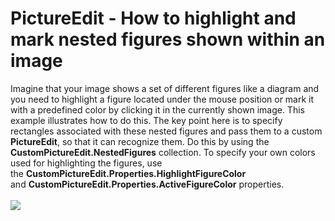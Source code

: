 # PictureEdit - How to highlight and mark nested figures shown within an image 


Imagine that your image shows a set of different figures like a diagram and you need to highlight a figure located under the mouse position or mark it with a predefined color by clicking it in the currently shown image. This example illustrates how to do this. The key point here is to specify rectangles associated with these nested figures and pass them to a custom <strong>PictureEdit</strong>, so that it can recognize them. Do this by using the <strong>CustomPictureEdit.NestedFigures</strong> collection. To specify your own colors used for highlighting the figures, use the <strong>CustomPictureEdit.Properties.HighlightFigureColor</strong> and <strong>CustomPictureEdit.Properties.ActiveFigureColor</strong> properties. <br><br><img src="https://raw.githubusercontent.com/DevExpress-Examples/pictureedit-how-to-highlight-and-mark-nested-figures-shown-within-an-image-t590943/17.2.4+/media/6df4f3b7-0bd2-4eb9-9bfa-aab6d4cfea76.png">

<br/>


